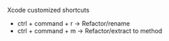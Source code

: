 Xcode customized shortcuts 

- ctrl + command + r -> Refactor/rename 
- ctrl + command + m -> Refactor/extract to method 
